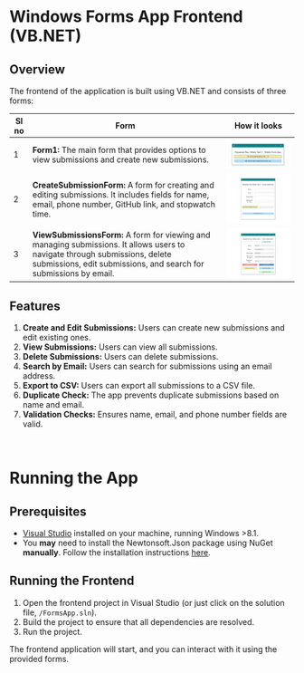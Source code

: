 # Windows Forms App Frontend (VB.NET)

## Overview

The frontend of the application is built using VB.NET and consists of three forms:

| Sl no | Form  |  How it looks |
|---|---|---|
| 1  | **Form1:** The main form that provides options to view submissions and create new submissions.  |  ![Form1](/assets/landing.png) |
| 2  |  **CreateSubmissionForm:** A form for creating and editing submissions. It includes fields for name, email, phone number, GitHub link, and stopwatch time. | ![CreateSub](/assets/createsub.png)  |
| 3  | **ViewSubmissionsForm:** A form for viewing and managing submissions. It allows users to navigate through submissions, delete submissions, edit submissions, and search for submissions by email.  | ![ViewSubs](/assets/viewsubs.png)  |


## Features

1. **Create and Edit Submissions:** Users can create new submissions and edit existing ones.
2. **View Submissions:** Users can view all submissions.
3. **Delete Submissions:** Users can delete submissions.
4. **Search by Email:** Users can search for submissions using an email address.
5. **Export to CSV:** Users can export all submissions to a CSV file.
6. **Duplicate Check:** The app prevents duplicate submissions based on name and email.
7. **Validation Checks:** Ensures name, email, and phone number fields are valid.

<br>

# Running the App
## Prerequisites

- [Visual Studio](https://visualstudio.microsoft.com/) installed on your machine, running Windows >8.1.
- You **may** need to install the Newtonsoft.Json package using NuGet **manually**. Follow the installation instructions [here](https://learn.microsoft.com/en-us/nuget/quickstart/install-and-use-a-package-in-visual-studio).

## Running the Frontend

1. Open the frontend project in Visual Studio (or just click on the solution file, `/FormsApp.sln`).
2. Build the project to ensure that all dependencies are resolved.
3. Run the project.

The frontend application will start, and you can interact with it using the provided forms.
